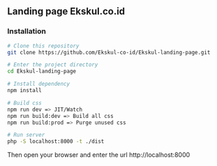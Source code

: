 ## Landing page Ekskul.co.id

### Installation

```sh
# Clone this repository
git clone https://github.com/Ekskul-co-id/Ekskul-landing-page.git

# Enter the project directory
cd Ekskul-landing-page

# Install dependency
npm install

# Build css
npm run dev => JIT/Watch
npm run build:dev => Build all css
npm run build:prod => Purge unused css

# Run server
php -S localhost:8000 -t ./dist
```
Then open your browser and enter the url http://localhost:8000
